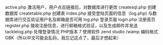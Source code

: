 
active.php   激活用户，用户点击链接后，对数据库进行更改
createsql.php 创建数据库
createtable.php  创建表
index.php  接受登陆页面的信息（log.php) 与数据库进行交互验证用户名及邮箱是否可用
log.php    登录页面
login.php  注册首页
register.php  接收注册信息，进行邮箱格式验证，以及生成邮件并发送
tacklelog.php   处理登录情况
PHP版本 7
使用软件 zend studio /wamp
编码格式 GBK（所以中文可能会乱码，我忘记这点了，最后才想起来）
 